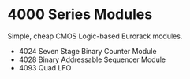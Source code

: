 # 4000 Series Modules

Simple, cheap CMOS Logic-based Eurorack modules. 


* 4024 Seven Stage Binary Counter Module 
* 4028 Binary Addressable Sequencer Module
* 4093 Quad LFO
